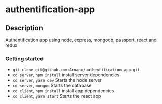 # authentification-app

## Description

Authentification app using node, express, mongodb, passport, react and redux

### Getting started
- `git clone git@github.com:Arnano/authentification-app.git`
- `cd server`, `npm install` install server dependencies
- `cd server`, `yarn dev` Starts the node server
- `cd server`, `mongod` Starts the database
- `cd client`, `npm install` install app dependencies
- `cd client`, `yarn start` Starts the react app
